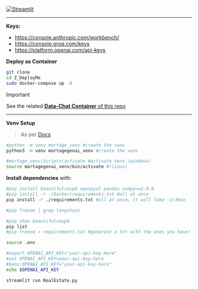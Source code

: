 [![Streamlit](https://img.shields.io/badge/Streamlit-1.4.0-FF4B4B.svg?style=flat&logo=Streamlit&logoColor=white)](https://streamlit.io)

---

**Keys:**

* https://console.anthropic.com/workbench/
* https://console.groq.com/keys
* https://platform.openai.com/api-keys

**Deploy as Container**



```sh
git clone 
cd Z_DeployMe
sudo docker-compose up -d
```

> [!IMPORTANT]
> See the related [**Data-Chat Container** of this repo](https://github.com/JAlcocerT/Data-Chat/pkgs/container/data-chat)

---

**Venv Setup**


> As per [Docs](https://jalcocert.github.io/JAlcocerT/useful-python-stuff/)

```sh
#python -m venv mortage_venv #create the venv
python3 -m venv mortagegenai_venv #create the venv

#mortage_venv\Scripts\activate #activate venv (windows)
source mortagegenai_venv/bin/activate #(linux)
```

**Install dependencies** with:

```sh
#pip install beautifulsoup4 openpyxl pandas numpy==2.0.0
#pip install -r ./Docker/requirements.txt #all at once
pip install -r ./requirements.txt #all at once, it will take ~2/3min

#pip freeze | grep langchain

#pip show beautifulsoup4
pip list
#pip freeze > requirements.txt #generate a txt with the ones you have!
```

```sh
source .env

#export OPENAI_API_KEY="your-api-key-here"
#set OPENAI_API_KEY=your-api-key-here
#$env:OPENAI_API_KEY="your-api-key-here"
echo $OPENAI_API_KEY
```

```sh
streamlit run RealEstate.py
```